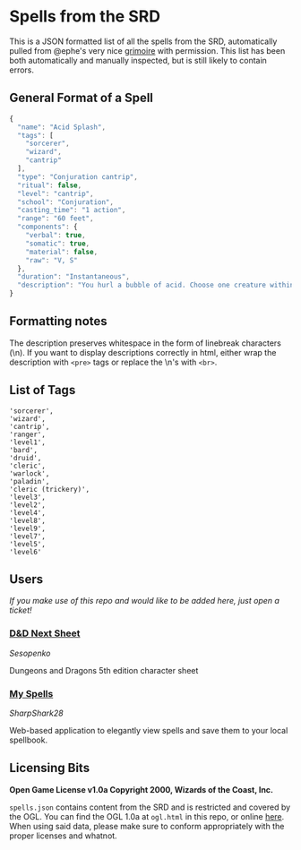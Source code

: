 # Spells from the SRD

This is a JSON formatted list of all the spells from the SRD, automatically pulled from @ephe's very nice [grimoire](https://github.com/ephe/grimoire/) with permission. This list has been both automatically and manually inspected, but is still likely to contain errors.

## General Format of a Spell

```javascript
{
  "name": "Acid Splash",
  "tags": [
    "sorcerer",
    "wizard",
    "cantrip"
  ],
  "type": "Conjuration cantrip",
  "ritual": false,
  "level": "cantrip",
  "school": "Conjuration",
  "casting_time": "1 action",
  "range": "60 feet",
  "components": {
    "verbal": true,
    "somatic": true,
    "material": false,
    "raw": "V, S"
  },
  "duration": "Instantaneous",
  "description": "You hurl a bubble of acid. Choose one creature within range, or choose two creatures within range that are within 5 feet of each other. A target must succeed on a Dexterity saving throw or take 1d6 acid damage.\n\nThis spell's damage increases by 1d6 when you reach 5th level (2d6), 11th level (3d6), and 17th level (4d6)."
}
```

## Formatting notes

The description preserves whitespace in the form of linebreak characters (\n). If you want to display descriptions correctly in html, either wrap the description with `<pre>` tags or replace the \n's with `<br>`.

## List of Tags

```
'sorcerer',
'wizard',
'cantrip',
'ranger',
'level1',
'bard',
'druid',
'cleric',
'warlock',
'paladin',
'cleric (trickery)',
'level3',
'level2',
'level4',
'level8',
'level9',
'level7',
'level5',
'level6'
```

## Users

_If you make use of this repo and would like to be added here, just open a ticket!_

### [D&D Next Sheet](http://tools.fromthetabletop.net/#/spells)

_Sesopenko_

Dungeons and Dragons 5th edition character sheet

### [My Spells](https://github.com/sharpshark28/my_spells)

_SharpShark28_

Web-based application to elegantly view spells and save them to your local spellbook.


## Licensing Bits
__Open Game License v1.0a Copyright 2000, Wizards of the Coast, Inc.__

`spells.json` contains content from the SRD and is restricted and covered by the OGL. You can find the OGL 1.0a at `ogl.html` in this repo, or online [here](http://www.opengamingfoundation.org/ogl.html). When using said data, please make sure to conform appropriately with the proper licenses and whatnot.
